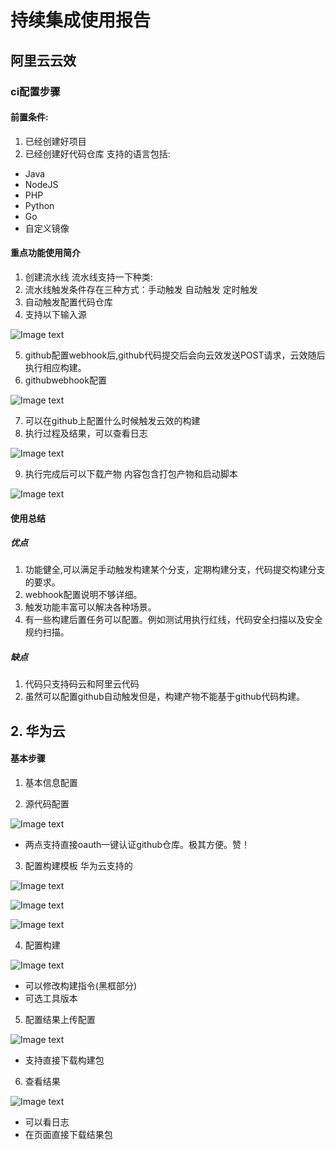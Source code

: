 # 持续集成使用报告

## 阿里云云效

### ci配置步骤

#### 前置条件: 
1. 已经创建好项目
2. 已经创建好代码仓库 支持的语言包括:
- Java
- NodeJS
- PHP
- Python
- Go
- 自定义镜像

#### 重点功能使用简介
1. 创建流水线 流水线支持一下种类:
2. 流水线触发条件存在三种方式：手动触发 自动触发 定时触发
3. 自动触发配置代码仓库
4. 支持以下输入源

![Image text](./report/jpg/流水线输入源支持列表.png)

5. github配置webhook后,github代码提交后会向云效发送POST请求，云效随后执行相应构建。
6. githubwebhook配置

![Image text](./report/jpg/githubwebhook配置.png)

7. 可以在github上配置什么时候触发云效的构建
8. 执行过程及结果，可以查看日志

![Image text](./report/jpg/构建结果.png)

9. 执行完成后可以下载产物 内容包含打包产物和启动脚本

![Image text](./report/jpg/下载.png)

#### 使用总结
##### 优点
1. 功能健全,可以满足手动触发构建某个分支，定期构建分支，代码提交构建分支的要求。
2. webhook配置说明不够详细。
3. 触发功能丰富可以解决各种场景。
4. 有一些构建后置任务可以配置。例如测试用执行红线，代码安全扫描以及安全规约扫描。

##### 缺点 
1. 代码只支持码云和阿里云代码
2. 虽然可以配置github自动触发但是，构建产物不能基于github代码构建。

## 2. 华为云

#### 基本步骤
1. 基本信息配置

2. 源代码配置

![Image text](./report/jpg/华为云源代码支持.png)

- 两点支持直接oauth一键认证github仓库。极其方便。赞！

3. 配置构建模板 华为云支持的

![Image text](./report/jpg/华为云模板1.png)

![Image text](./report/jpg/华为云模板2.png)

![Image text](./report/jpg/华为云模板3.png)

4. 配置构建

![Image text](./report/jpg/华为云构建配置.png)

- 可以修改构建指令(黑框部分)
- 可选工具版本

5. 配置结果上传配置

![Image text](./report/jpg/华为云上传构建.png)

- 支持直接下载构建包

6. 查看结果

![Image text](./report/jpg/华为云结果.png)

- 可以看日志
- 在页面直接下载结果包


